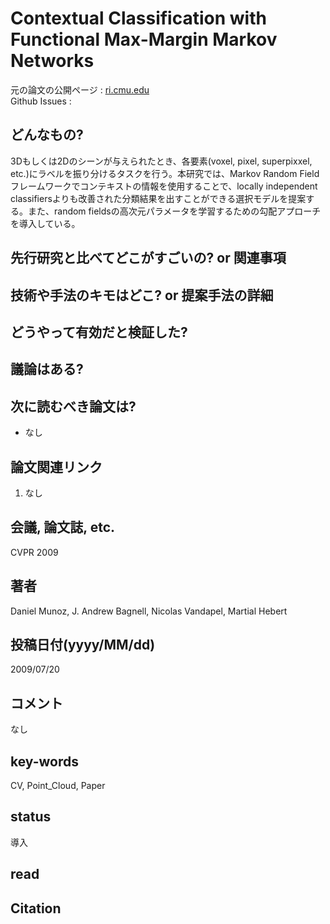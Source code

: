 # Contextual Classification with Functional Max-Margin Markov Networks

元の論文の公開ページ : [ri.cmu.edu](https://www.ri.cmu.edu/pub_files/2009/6/munoz_cvpr_09.pdf)  
Github Issues : 

## どんなもの?
3Dもしくは2Dのシーンが与えられたとき、各要素(voxel, pixel, superpixxel, etc.)にラベルを振り分けるタスクを行う。本研究では、Markov Random Fieldフレームワークでコンテキストの情報を使用することで、locally independent classifiersよりも改善された分類結果を出すことができる選択モデルを提案する。また、random fieldsの高次元パラメータを学習するための勾配アプローチを導入している。

## 先行研究と比べてどこがすごいの? or 関連事項

## 技術や手法のキモはどこ? or 提案手法の詳細

## どうやって有効だと検証した?

## 議論はある?

## 次に読むべき論文は?
- なし

## 論文関連リンク
1. なし

## 会議, 論文誌, etc.
CVPR 2009

## 著者
Daniel Munoz, J. Andrew Bagnell, Nicolas Vandapel, Martial Hebert

## 投稿日付(yyyy/MM/dd)
2009/07/20

## コメント
なし

## key-words
CV, Point_Cloud, Paper

## status
導入

## read

## Citation
